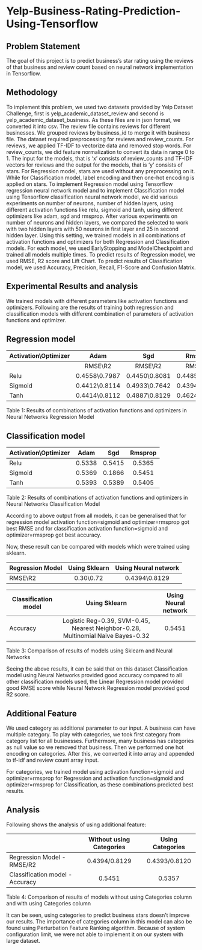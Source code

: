 # Yelp-Business-Rating-Prediction-Using-Tensorflow

## Problem Statement
The goal of this project is to predict business’s star rating using the reviews of that business and
review count based on neural network implementation in Tensorflow.

## Methodology
To implement this problem, we used two datasets provided by Yelp Dataset Challenge, first is
yelp_academic_dataset_review and second is yelp_academic_dataset_business. As these files are
in json format, we converted it into csv. The review file contains reviews for different businesses. We
grouped reviews by business_id to merge it with business file.
The dataset required preprocessing for reviews and review_counts. For reviews, we applied TF-IDF
to vectorize data and removed stop words. For review_counts, we did feature normalization to
convert its data in range 0 to 1.
The input for the models, that is ‘x’ consists of review_counts and TF-IDF vectors for reviews and
the output for the models, that is ‘y’ consists of stars. For Regression model, stars are used without
any preprocessing on it. While for Classification model, label encoding and then one-hot encoding is
applied on stars.
To implement Regression model using Tensorflow regression neural network model and to
implement Classification model using Tensorflow classification neural network model, we did
various experiments on number of neurons, number of hidden layers, using different activation
functions like relu, sigmoid and tanh, using different optimizers like adam, sgd and rmsprop. After
various experiments on number of neurons and hidden layers, we compared the selected to work
with two hidden layers with 50 neurons in first layer and 25 in second hidden layer. Using this
setting, we trained models in all combinations of activation functions and optimizers for both
Regression and Classification models. For each model, we used EarlyStopping and
ModelCheckpoint and trained all models multiple times.
To predict results of Regression model, we used RMSE, R2 score and Lift Chart. To predict results
of Classification model, we used Accuracy, Precision, Recall, F1-Score and Confusion Matrix.

## Experimental Results and analysis
We trained models with different parameters like activation functions and optimizers.
Following are the results of training both regression and classification models with different
combination of parameters of activation functions and optimizer.

## Regression model
| Activation\Optimizer | Adam | Sgd | Rmsprop |
| -------------------- |:----:|:---:|:-------:|
| |RMSE\R2 | RMSE\R2 | RMSE\R2 |
|Relu | 0.4558\0.7987 | 0.4450\0.8081 | 0.4485\0.8051 |
|Sigmoid | 0.4412\0.8114 | 0.4933\0.7642 | 0.4394\0.8129 |
|Tanh | 0.4414\0.8112 | 0.4887\0.8129 | 0.4624\0.8112 |

Table 1: Results of combinations of activation functions and optimizers in Neural Networks
Regression Model

## Classification model
| Activation\Optimizer | Adam | Sgd | Rmsprop |
| -------------------- |:----:|:---:|:-------:|
|Relu| 0.5338| 0.5415| 0.5365|
|Sigmoid| 0.5369| 0.1866| 0.5451|
|Tanh| 0.5393| 0.5389 |0.5405|

Table 2: Results of combinations of activation functions and optimizers in Neural Networks
Classification Model

According to above output from all models, it can be generalised that for regression model activation function=sigmoid and optimizer=rmsprop got best RMSE and for classification
activation function=sigmoid and optimizer=rmsprop got best accuracy.

Now, these result can be compared with models which were trained using sklearn.

|Regression Model|Using Sklearn| Using Neural network |
| ---------------|:-----------:|:--------------------:|
|RMSE\R2 | 0.30\0.72 | 0.4394\0.8129 |

|Classification model|Using Sklearn| Using Neural network |
| -------------------|:-----------:|:--------------------:|
|Accuracy | Logistic Reg-0.39, SVM-0.45, Nearest Neighbor-0.28, Multinomial Naive Bayes-0.32 | 0.5451 |

Table 3: Comparison of results of models using Sklearn and Neural Networks

Seeing the above results, it can be said that on this dataset Classification model using Neural
Networks provided good accuracy compared to all other classification models used, the Linear Regression model provided good RMSE score while Neural Network
Regression model provided good R2 score.

## Additional Feature
We used category as additional parameter to our input. A business can have multiple category. To
play with categories, we took first category from category list for all businesses. Furthermore, many
business has categories as null value so we removed that business. Then we performed one hot
encoding on categories. After this, we converted it into array and appended to tf-idf and review
count array input.

For categories, we trained model using activation function=sigmoid and optimizer=rmsprop for
Regression and activation function=sigmoid and optimizer=rmsprop for Classification, as these
combinations predicted best results.

## Analysis
Following shows the analysis of using additional feature:

|                          |Without using Categories | Using Categories |
| -------------------------|:-----------------------:|:----------------:|
|Regression Model - RMSE/R2| 0.4394/0.8129 | 0.4393/0.8120 |
|Classification model -Accuracy| 0.5451 | 0.5357 |

Table 4: Comparison of results of models without using Categories column and with using
Categories column

It can be seen, using categories to predict business stars doesn’t improve our results. The
importance of categories column in this model can also be found using Perturbation Feature
Ranking algorithm. Because of system configuration limit, we were not able to implement it on our
system with large dataset.
